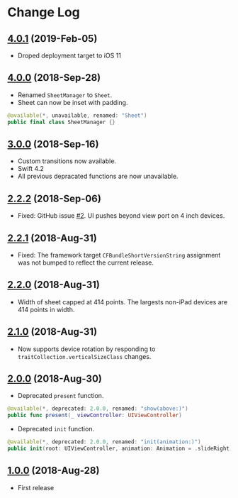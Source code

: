 # Change Log

## [4.0.1](https://github.com/rob-nash/Sheet/releases/tag/4.0.1) (2019-Feb-05)

 - Droped deployment target to iOS 11

## [4.0.0](https://github.com/rob-nash/Sheet/releases/tag/4.0.0) (2018-Sep-28)

 - Renamed `SheetManager` to `Sheet`.
 - Sheet can now be inset with padding.

```swift
@available(*, unavailable, renamed: "Sheet")
public final class SheetManager {}
```

## [3.0.0](https://github.com/rob-nash/Sheet/releases/tag/3.0.0) (2018-Sep-16)

- Custom transitions now available.
- Swift 4.2
- All previous depracated functions are now unavailable.

## [2.2.2](https://github.com/rob-nash/Sheet/releases/tag/2.2.2) (2018-Sep-06)

- Fixed: GitHub issue [#2](https://github.com/rob-nash/Sheet/issues/2). UI pushes beyond view port on 4 inch devices.

## [2.2.1](https://github.com/rob-nash/Sheet/releases/tag/2.2.1) (2018-Aug-31)

- Fixed: The framework target `CFBundleShortVersionString` assignment was not bumped to reflect the current release.

## [2.2.0](https://github.com/rob-nash/Sheet/releases/tag/2.2.0) (2018-Aug-31)

- Width of sheet capped at 414 points. The largests non-iPad devices are 414 points in width.

## [2.1.0](https://github.com/rob-nash/Sheet/releases/tag/2.1.0) (2018-Aug-31)

- Now supports device rotation by responding to `traitCollection.verticalSizeClass` changes.

## [2.0.0](https://github.com/rob-nash/Sheet/releases/tag/2.0.0) (2018-Aug-30)

- Deprecated `present` function.

```swift
@available(*, deprecated: 2.0.0, renamed: "show(above:)")
public func present(_ viewController: UIViewController)
```

- Deprecated `init` function.

```swift
@available(*, deprecated: 2.0.0, renamed: "init(animation:)")
public init(root: UIViewController, animation: Animation = .slideRight)
```

## [1.0.0](https://github.com/rob-nash/Sheet/releases/tag/1.0.0) (2018-Aug-28)

- First release
